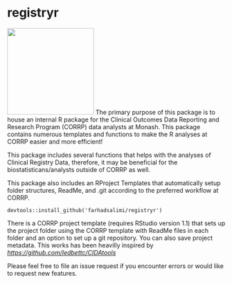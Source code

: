 # registryr
<img src="https://user-images.githubusercontent.com/17774002/145996517-dd2e0e3d-22be-43a7-b273-095ddaa39fa8.png" width="200" height="200" />
The primary purpose of this package is to house an internal R package for the Clinical Outcomes Data Reporting
and Research Program (CORRP) data analysts at Monash.
This package contains numerous templates and functions to make the R analyses at CORRP easier and more efficient!

This package includes several functions that helps with the analyses of Clinical Registry Data, therefore, it may be beneficial for the biostatisticans/analysts outside of CORRP as well.

This package also includes an RProject Templates that automatically setup folder structures, ReadMe, and .git according to the preferred workflow at CORRP.

```console
devtools::install_github('farhadsalimi/registryr')
```
There is a CORRP project template (requires RStudio version 1.1) that sets up the project folder using the CORRP template with ReadMe files in each folder and an option to set up a git repository.
You can also save project metadata. This works has been heavilly inspired by *https://github.com/ledbettc/CIDAtools*

Please feel free to file an issue request if you encounter errors or would like to request new features.

